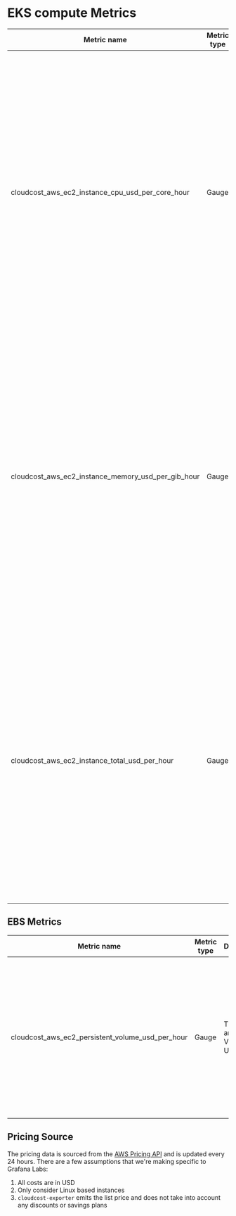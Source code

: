 # EKS compute Metrics

| Metric name                                        | Metric type | Description                                                                                  | Labels                                                                                                                                                                                                                                                                                                                                                                                                                                                                                                                                             |
|----------------------------------------------------|-------------|----------------------------------------------------------------------------------------------|----------------------------------------------------------------------------------------------------------------------------------------------------------------------------------------------------------------------------------------------------------------------------------------------------------------------------------------------------------------------------------------------------------------------------------------------------------------------------------------------------------------------------------------------------|
| cloudcost_aws_ec2_instance_cpu_usd_per_core_hour   | Gauge       | The processing cost of a EC2 Compute Instance in USD/(core*h) | `cluster_name`=&lt;name of the cluster the instance is associated with, if it exists. Can be empty&gt; <br/> `instance`=&lt;name of the compute instance&gt; <br/> `instance_id`=&lt;The unique id associated with the compute instance&gt; <br/> `region`=&lt;AWS region code&gt; <br/> `family`=&lt;broader compute family (General Purpose, Compute Optimized, Memory Optimized, ...) &gt; <br/> `machine_type`=&lt;specific machine type, e.g.: m7a.large&gt; <br/>  `price_tier`=&lt;spot\|ondemand&gt; `architecture`=&lt;arm64\|x86_64 &gt; |
| cloudcost_aws_ec2_instance_memory_usd_per_gib_hour | Gauge       | The memory cost of a EC2 Compute Instance in USD/(GiB*h)       | `cluster_name`=&lt;name of the cluster the instance is associated with, if it exists. Can be empty&gt; <br/> `instance`=&lt;name of the compute instance&gt; <br/> `instance_id`=&lt;The unique id associated with the compute instance&gt; <br/> `region`=&lt;AWS region code&gt; <br/> `family`=&lt;broader compute family (General Purpose, Compute Optimized, Memory Optimized, ...)  &gt; <br/> `machine_type`=&lt;specific machine type, e.g.: m7a.large&gt; <br/>  `price_tier`=&lt;spot\|ondemand&gt; `architecture`=&lt;arm64\|x86_64 &gt;                                     |
| cloudcost_aws_ec2_instance_total_usd_per_hour      | Gauge       | The total cost of an EC2 Compute Instance in USD/*h)           | `cluster_name`=&lt;name of the cluster the instance is associated with, if it exists. Can be empty&gt; <br/> `instance`=&lt;name of the compute instance&gt; <br/> `instance_id`=&lt;The unique id associated with the compute instance&gt; <br/> `region`=&lt;AWS region code&gt; <br/> `family`=&lt;broader compute family (General Purpose, Compute Optimized, Memory Optimized, ...)  &gt; <br/> `machine_type`=&lt;specific machine type, e.g.: m7a.large&gt; <br/>  `price_tier`=&lt;spot\|ondemand&gt; `architecture`=&lt;arm64\|x86_64 &gt;                                     |

## EBS Metrics

| Metric name                                        | Metric type | Description                                                                                  | Labels                                                                                                                                                                                                                                                                                                                                                                                                                          |
|----------------------------------------------------|-------------|----------------------------------------------------------------------------------------------|---------------------------------------------------------------------------------------------------------------------------------------------------------------------------------------------------------------------------------------------------------------------------------------------------------------------------------------------------------------------------------------------------------------------------------|
| cloudcost_aws_ec2_persistent_volume_usd_per_hour   | Gauge       | The cost of an EBS Volume in USD/h | `availability_zone`=&lt;AWS AZ code&gt; <br/> `disk`=&lt;EBS volume ID&gt; <br/> `persistentvolume`=&lt;k8s persistent volume ID&gt; <br/> `region`=&lt;AWS region code&gt; <br/> `size_gib`=&lt;volume size in GiB, can always be parsed to an integer&gt; <br/> `state`=&lt;volume state, eg: available, in-use; <br/>  `type`=&lt;volume type, eg: gp2, gp3&gt;   |


## Pricing Source

The pricing data is sourced from the [AWS Pricing API](https://docs.aws.amazon.com/aws-cost-management/latest/APIReference/API_pricing_GetProducts.html) and is updated every 24 hours.
There are a few assumptions that we're making specific to Grafana Labs:
1. All costs are in USD
2. Only consider Linux based instances
3. `cloudcost-exporter` emits the list price and does not take into account any discounts or savings plans

